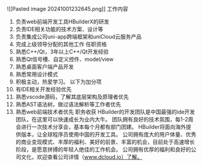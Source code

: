![[Pasted image 20241001232645.png]]
工作内容
1. 负责web前端开发工具HBuilderX的研发
2. 负责IDE相关功能的技术方案、设计等 
3. 负责集成公司uni-app跨端框架和uniCloud云服务产品
4. 完成上级领导分配的其他工作
任职资格 
1. 熟悉C++/Qt，3年以上C++/Qt开发经验
2. 熟悉Qt信号槽、自定义控件、model/view
3. 熟悉桌面客户端产品开发 
4. 熟悉常用设计模式 
5. 积极主动，热爱学习。
以下为加分项 
1. 有IDE相关开发经验优先 
2. 熟悉vscode源码，了解其底层架构及原理者优先
3. 熟悉AST语法树，做过语法解析等工作者优先 
4. 熟悉web前端技术者优先 职务收获 HBuilder的开发团队是中国最强的ide开发团队，在这里可以快速成长为业内大牛。
团队拥有良好的技术氛围，每1-2周会进行一次技术分享会，基本每个月都有部门团建。 HBuilder将面向海外提供版本，让全球程序员使用中国的开发工具。 公司拥有庞大的用户体量、优秀的商业变现模式、丰厚的福利、美好的前景、丰富的机会，目前处于高速增长阶段，是愿意拼搏的年轻人绝佳的工作机会。 公司拥有优厚的福利和良好的公司文化，欢迎查看公司详情（www.dcloud.io）了解。